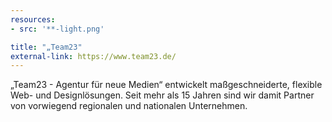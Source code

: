 ```yaml
---
resources:
- src: '**-light.png'

title: "„Team23"
external-link: https://www.team23.de/
---
```


„Team23 - Agentur für neue Medien“ entwickelt maßgeschneiderte, flexible Web- und Designlösungen. Seit mehr als 15 Jahren sind wir damit Partner von vorwiegend regionalen und nationalen Unternehmen.


